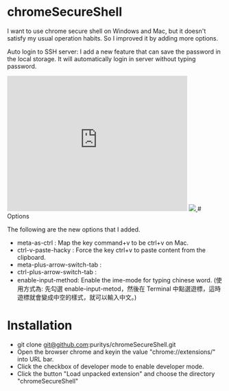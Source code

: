 # chromeSecureShell

I want to use chrome secure shell on Windows and Mac, but it doesn't satisfy my usual operation habits.
So I improved it by adding more options.

Auto login to SSH server: I add a new feature that can save the password in the local storage. It will automatically login in server without typing password.

<iframe width="420" height="315" src="https://www.youtube.com/embed/HUN-UcVibOU" frameborder="0" allowfullscreen></iframe>

<a href="http://www.youtube.com/watch?v=HUN-UcVibOU" target="_blank">
  <img src="http://img.youtube.com/vi/HUN-UcVibOU/2.jpg">
</a>
# Options

The following are the new options that I added.

* meta-as-ctrl : Map the key command+v to be ctrl+v on Mac.
* ctrl-v-paste-hacky : Force the key ctrl+v to paste content from the clipboard.
* meta-plus-arrow-switch-tab :
* ctrl-plus-arrow-switch-tab :
* enable-input-method: Enable the ime-mode for typing chinese word. (使用方式為: 先勾選 enable-input-metod，然後在 Terminal 中點選遊標，這時遊標就會變成中空的樣式，就可以輸入中文。)

# Installation

* git clone git@github.com:puritys/chromeSecureShell.git
* Open the browser chrome and keyin the value "chrome://extensions/" into URL bar.
* Click the checkbox of developer mode to enable developer mode.
* Click the button "Load unpacked extension" and choose the directory "chromeSecureShell"
 

